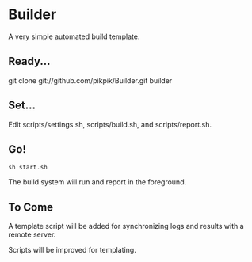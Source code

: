 Builder
=======

A very simple automated build template.

Ready...
--------

git clone git://github.com/pikpik/Builder.git builder

Set...
------

Edit scripts/settings.sh, scripts/build.sh, and scripts/report.sh.

Go!
---

```
sh start.sh
```

The build system will run and report in the foreground.

To Come
-------

A template script will be added for synchronizing logs and results with a remote server.

Scripts will be improved for templating.
